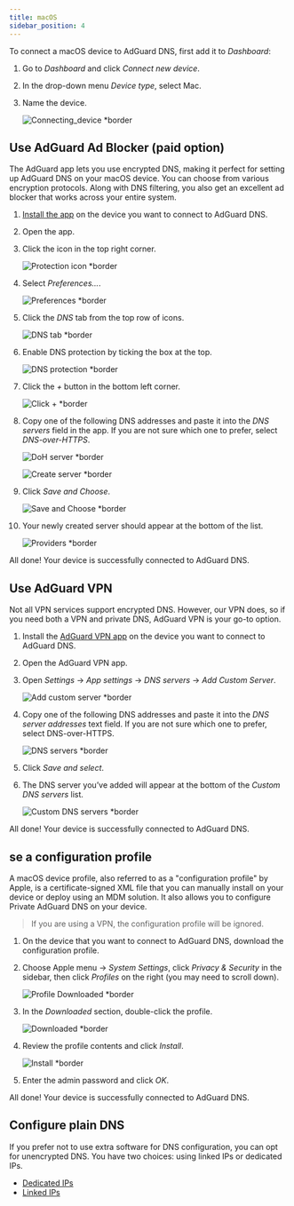 ```yaml
---
title: macOS
sidebar_position: 4
---
```


To connect a macOS device to AdGuard DNS, first add it to *Dashboard*:

1. Go to *Dashboard* and click *Connect new device*.
1. In the drop-down menu *Device type*, select Mac.
1. Name the device.

    ![Connecting_device *border](https://cdn.adtidy.org/content/kb/dns/private/new_dns/connect/mac_ab/choose_mac.png)

## Use AdGuard Ad Blocker (paid option)

The AdGuard app lets you use encrypted DNS, making it perfect for setting up AdGuard DNS on your macOS device. You can choose from various encryption protocols. Along with DNS filtering, you also get an excellent ad blocker that works across your entire system.

1. [Install the app](https://adguard.com/adguard-mac/overview.html) on the device you want to connect to AdGuard DNS.
1. Open the app.
1. Click the icon in the top right corner.

    ![Protection icon *border](https://cdn.adtidy.org/content/kb/dns/private/new_dns/connect/mac_ab/mac_step3.png)

1. Select *Preferences...*.

    ![Preferences *border](https://cdn.adtidy.org/content/kb/dns/private/new_dns/connect/mac_ab/mac_step4.png)

1. Click the *DNS* tab from the top row of icons.

    ![DNS tab *border](https://cdn.adtidy.org/content/kb/dns/private/new_dns/connect/mac_ab/mac_step5.png)

1. Enable DNS protection by ticking the box at the top.

    ![DNS protection *border](https://cdn.adtidy.org/content/kb/dns/private/new_dns/connect/mac_ab/mac_step6.png)

1. Click the *+* button in the bottom left corner.

    ![Click + *border](https://cdn.adtidy.org/content/kb/dns/private/new_dns/connect/mac_ab/mac_step7.png)

1. Copy one of the following DNS addresses and paste it into the *DNS servers* field in the app. If you are not sure which one to prefer, select *DNS-over-HTTPS*.

    ![DoH server *border](https://cdn.adtidy.org/content/kb/dns/private/new_dns/connect/mac_ab/mac_step8_1.png)

    ![Create server *border](https://cdn.adtidy.org/content/kb/dns/private/new_dns/connect/mac_ab/mac_step8_2.png)

1. Click *Save and Choose*.

    ![Save and Choose *border](https://cdn.adtidy.org/content/kb/dns/private/new_dns/connect/mac_ab/mac_step9.png)

1. Your newly created server should appear at the bottom of the list.

    ![Providers *border](https://cdn.adtidy.org/content/kb/dns/private/new_dns/connect/mac_ab/mac_step10.png)

All done! Your device is successfully connected to AdGuard DNS.

## Use AdGuard VPN

Not all VPN services support encrypted DNS. However, our VPN does, so if you need both a VPN and private DNS, AdGuard VPN is your go-to option.

1. Install the [AdGuard VPN app](https://adguard-vpn.com/mac/overview.html) on the device you want to connect to AdGuard DNS.
1. Open the AdGuard VPN app.
1. Open *Settings* → *App settings* → *DNS servers* → *Add Custom Server*.

    ![Add custom server *border](https://cdn.adtidy.org/content/kb/dns/private/new_dns/connect/mac_vpn/mac_step3.png)

1. Copy one of the following DNS addresses and paste it into the *DNS server addresses* text field. If you are not sure which one to prefer, select DNS-over-HTTPS.

    ![DNS servers *border](https://cdn.adtidy.org/content/kb/dns/private/new_dns/connect/mac_vpn/mac_step4.png)

1. Click *Save and select*.
1. The DNS server you’ve added will appear at the bottom of the *Custom DNS servers* list.

    ![Custom DNS servers *border](https://cdn.adtidy.org/content/kb/dns/private/new_dns/connect/mac_vpn/mac_step6.png)

All done! Your device is successfully connected to AdGuard DNS.

## se a configuration profile

A macOS device profile, also referred to as a "configuration profile" by Apple, is a certificate-signed XML file that you can manually install on your device or deploy using an MDM solution. It also allows you to configure Private AdGuard DNS on your device.

> If you are using a VPN, the configuration profile will be ignored.

1. On the device that you want to connect to AdGuard DNS, download the configuration profile.
1. Choose Apple menu → *System Settings*, click *Privacy & Security* in the sidebar, then click *Profiles* on the right (you may need to scroll down).

    ![Profile Downloaded *border](https://cdn.adtidy.org/content/kb/dns/private/new_dns/connect/mac_profile/mac_step2.png)

1. In the *Downloaded* section, double-click the profile.

    ![Downloaded *border](https://cdn.adtidy.org/content/kb/dns/private/new_dns/connect/mac_profile/mac_step3.png)

1. Review the profile contents and click *Install*.

    ![Install *border](https://cdn.adtidy.org/content/kb/dns/private/new_dns/connect/mac_profile/mac_step4.png)

1. Enter the admin password and click *OK*.

All done! Your device is successfully connected to AdGuard DNS.

## Configure plain DNS

If you prefer not to use extra software for DNS configuration, you can opt for unencrypted DNS. You have two choices: using linked IPs or dedicated IPs.

- [Dedicated IPs](/private-dns/connect-devices/other-options/dedicated-ip.md)
- [Linked IPs](/private-dns/connect-devices/other-options/linked-ip.md)
